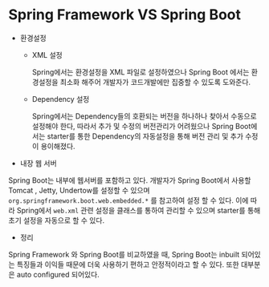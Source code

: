 # Spring Framework VS Spring Boot

+ 환경설정

  + XML 설정

     Spring에서는 환경설정을 XML 파일로 설정하였으나 Spring Boot 에서는 환경설정을 최소화 해주어 개발자가 코드개발에만 집중할 수 있도록 도와준다.

  + Dependency 설정

    Spring에서는 Dependency들의 호환되는 버전을 하나하나 찾아서 수동으로 설정해야 한다, 따라서 추가 및 수정의 버전관리가 어려웠으나 Spring Boot에서는 starter를 통한 Dependency의 자동설정을 통해 버전 관리 및 추가 수정이 용이해졌다.

+ 내장 웹 서버

Spring Boot는 내부에 웹서버를 포함하고 있다. 개발자가 Spring Boot에서 사용할 Tomcat , Jetty, Undertow를 설정할 수 있으며 `org.springframework.boot.web.embedded.*` 를 참고하여 설정 할 수 있다. 이에 따라 Spring에서 `web.xml`  관련 설정을  클래스를 통하여 관리할 수 있으며 starter를 통해 초기 설정을 자동으로 할 수 있다.



+ 정리

Spring Framework 와 Spring Boot를 비교하였을 때, Spring Boot는 inbuilt 되어있는 특징들과 이익들 때문에 더욱 사용하기 편하고 안정적이라고 할 수 있다. 또한 대부분은 auto configured 되어있다. 